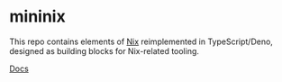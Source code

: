 # mininix

This repo contains elements of [Nix](https://nix.dev) reimplemented in
TypeScript/Deno, designed as building blocks for Nix-related tooling.

[Docs](https://jsr.io/@tombl/mininix/doc)

